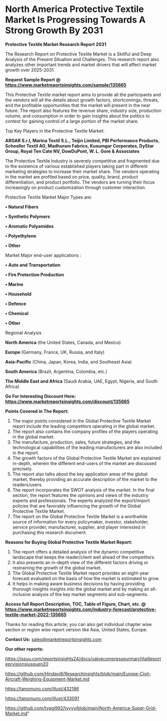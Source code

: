 # North America Protective Textile Market Is Progressing Towards A Strong Growth By 2031

<strong>Protective Textile Market Research Report 2031</strong>

The Research Report on Protective Textile Market is a Skillful and Deep Analysis of the Present Situation and Challenges. This research report also analyzes other important trends and market drivers that will affect market growth over 2025-2031.

<strong>Request Sample Report @ <a href=https://www.marketreportsinsights.com/sample/135665>https://www.marketreportsinsights.com/sample/135665</a></strong>

This Protective Textile market report aims to provide all the participants and the vendors will all the details about growth factors, shortcomings, threats, and the profitable opportunities that the market will present in the near future. The report also features the revenue share, industry size, production volume, and consumption in order to gain insights about the politics to contest for gaining control of a large portion of the market share.

Top Key Players in the Protective Textile Market:

<strong>ARGAR S.r.l, Marina Textil S.L., Teijin Limited, PBI Performance Products, Schoeller Textil AG, Madhuram Fabrics, Kusumgar Corporates, DyStar Group, Royal Ten Cate NV, DowDuPont, W. L. Gore & Associates</strong>

The Protective Textile Industry is severely competitive and fragmented due to the existence of various established players taking part in different marketing strategies to increase their market share. The vendors operating in the market are profiled based on price, quality, brand, product differentiation, and product portfolio. The vendors are turning their focus increasingly on product customization through customer interaction.

Protective Textile Market Major Types are:

<strong>• Natural Fibers

• Synthetic Polymers

• Aromatic Polyamides

• Polyethylene

• Other</strong>

Market Major end-user applications :

<strong>• Auto and Transportation

• Fire Protection Production

• Marine

• Household

• Defence

• Chemical

• Other</strong>

Regional Analysis

</u><strong><b>North America</b></strong> (the United States, Canada, and Mexico)

<strong><b>Europe </b></strong>(Germany, France, UK, Russia, and Italy)

<strong><b>Asia-Pacific</b></strong> (China, Japan, Korea, India, and Southeast Asia)

<strong><b>South America</b></strong> (Brazil, Argentina, Colombia, etc.)

<strong><b>The Middle East and Africa</b></strong> (Saudi Arabia, UAE, Egypt, Nigeria, and South Africa)

<strong>Go For Interesting Discount Here: <a href=https://www.marketreportsinsights.com/discount/135665>https://www.marketreportsinsights.com/discount/135665</a></strong>

<strong>Points Covered in The Report:</strong>
<ol>
  <li>The major points considered in the Global Protective Textile Market report include the leading competitors operating in the global market.</li>
  <li>The report also contains the company profiles of the players operating in the global market.</li>
  <li>The manufacture, production, sales, future strategies, and the technological capabilities of the leading manufacturers are also included in the report.</li>
  <li>The growth factors of the Global Protective Textile Market are explained in-depth, wherein the different end-users of the market are discussed precisely.</li>
  <li>The report also talks about the key application areas of the global market, thereby providing an accurate description of the market to the readers/users.</li>
  <li>The report incorporates the SWOT analysis of the market. In the final section, the report features the opinions and views of the industry experts and professionals. The experts analyzed the export/import policies that are favorably influencing the growth of the Global Protective Textile Market.</li>
  <li>The report on the Global Protective Textile Market is a worthwhile source of information for every policymaker, investor, stakeholder, service provider, manufacturer, supplier, and player interested in purchasing this research document.</li>
</ol>
<strong>Reasons for Buying Global Protective Textile Market Report:</strong>

<ol>
  <li>The report offers a detailed analysis of the dynamic competitive landscape that keeps the reader/client well ahead of the competitors.</li>
  <li>It also presents an in-depth view of the different factors driving or restraining the growth of the global market.</li>
  <li>The Global Protective Textile Market report provides an eight-year forecast evaluated on the basis of how the market is estimated to grow.</li>
  <li>It helps in making aware business decisions by having providing thorough insights insights into the global market and by making an all-inclusive analysis of the key market segments and sub-segments.</li>
</ol>
<strong>Access full Report Description, TOC, Table of Figure, Chart, etc. @ <a href=https://www.marketreportsinsights.com/industry-forecast/protective-textile-market-2022-135665>https://www.marketreportsinsights.com/industry-forecast/protective-textile-market-2022-135665</a></strong>


Thanks for reading this article; you can also get individual chapter wise section or region wise report version like Asia, United States, Europe.

<strong>Contact Us:</strong>
sales@marketreportsinsights.com

<strong>Our other reports:</strong>

<a href=https://issuu.com/reportsinsights24/docs/valvecompresseurmarchtailleporteprvisionsjusquen20>https://issuu.com/reportsinsights24/docs/valvecompresseurmarchtailleporteprvisionsjusquen20</a>

<a href=https://github.com/Hindavi8/Researchinsights/blob/main/Europe-Civil-Aircraft-Weighing-Equipment-Market.md>https://github.com/Hindavi8/Researchinsights/blob/main/Europe-Civil-Aircraft-Weighing-Equipment-Market.md</a>

<a href=https://tanomuno.com/illust/432186>https://tanomuno.com/illust/432186</a>

<a href=https://tanomuno.com/illust/433091>https://tanomuno.com/illust/433091</a>

<a href=https://github.com/tyagi992/tyyyy/blob/main/North-America-Super-Grid-Market.md>https://github.com/tyagi992/tyyyy/blob/main/North-America-Super-Grid-Market.md</a>"
